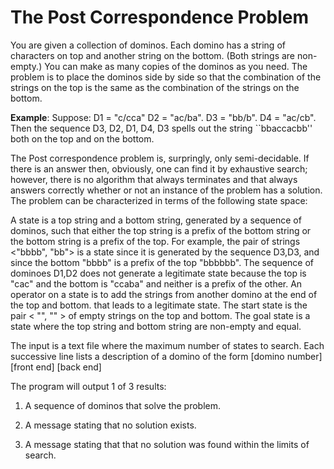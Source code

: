 # The Post Correspondence Problem

You are given a collection of dominos. Each domino has a string of characters on top and another string on the bottom. (Both strings are non-empty.) You can make as many copies of the dominos as you need. The problem is to place the dominos side by side so that the combination of the strings on the top is the same as the combination of the strings on the bottom.

**Example**: Suppose:
D1 = "c/cca"
D2 = "ac/ba".
D3 = "bb/b".
D4 = "ac/cb".
Then the sequence D3, D2, D1, D4, D3 spells out the string ``bbaccacbb'' both on the top and on the bottom.

The Post correspondence problem is, surpringly, only semi-decidable. If there is an answer then, obviously, one can find it by exhaustive search; however, there is no algorithm that always terminates and that always answers correctly whether or not an instance of the problem has a solution. The problem can be characterized in terms of the following state space:

A state is a top string and a bottom string, generated by a sequence of dominos, such that either the top string is a prefix of the bottom string or the bottom string is a prefix of the top. For example, the pair of strings <"bbbb", "bb"> is a state since it is generated by the sequence D3,D3, and since the bottom "bbbb" is a prefix of the top "bbbbbb". The sequence of dominoes D1,D2 does not generate a legitimate state because the top is "cac" and the bottom is "ccaba" and neither is a prefix of the other.
An operator on a state is to add the strings from another domino at the end of the top and bottom. that leads to a legitimate state.
The start state is the pair < "", "" > of empty strings on the top and bottom.
The goal state is a state where the top string and bottom string are non-empty and equal.

The input is a text file where the maximum number of states to search.
Each successive line lists a description of a domino of the form
[domino number] [front end] [back end]

The program will output 1 of 3 results:

1. A sequence of dominos that solve the problem.

2. A message stating that no solution exists.

3. A message stating that that no solution was found within the limits of search.